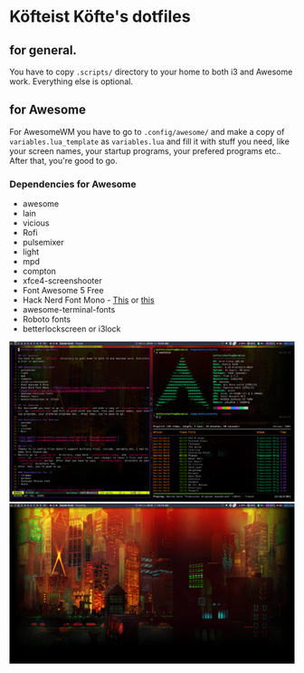 # Köfteist Köfte's dotfiles

## for general.
You have to copy `.scripts/` directory to your home to both i3 and Awesome work. Everything else is optional.

## for Awesome
For AwesomeWM you have to go to `.config/awesome/` and make a copy of `variables.lua_template` as `variables.lua` and fill it with stuff you need, like your screen names, your startup programs, your prefered programs etc.. After that, you're good to go.

### Dependencies for Awesome
* awesome
* lain
* vicious
* Rofi
* pulsemixer
* light
* mpd
* compton
* xfce4-screenshooter
* Font Awesome 5 Free
* Hack Nerd Font Mono - [This](https://aur.archlinux.org/packages/nerd-fonts-complete/) or [this](https://aur.archlinux.org/packages/nerd-fonts-hack/)
* awesome-terminal-fonts
* Roboto fonts
* betterlockscreen or i3lock

![Alt text](./screenshots/awesome1.png?raw=true "Awesome screenshot")
![Alt text](./screenshots/awesome2.png?raw=true "Awesome screenshot")
